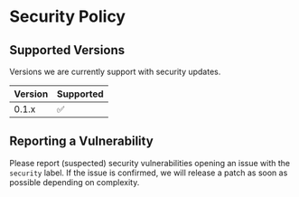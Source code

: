 # Security Policy

## Supported Versions

Versions we are currently support with security updates.

| Version | Supported          |
| ------- | ------------------ |
| 0.1.x   | :white_check_mark: |

## Reporting a Vulnerability

Please report (suspected) security vulnerabilities opening an issue with the `security` label.
If the issue is confirmed, we will release a patch as soon as possible depending on complexity.
